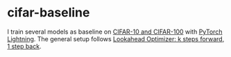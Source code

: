 # cifar-baseline

I train several models as baseline on [CIFAR-10 and CIFAR-100](https://www.cs.toronto.edu/~kriz/cifar.html) with [PyTorch Lightning](https://www.pytorchlightning.ai/). The general setup follows [Lookahead Optimizer: k steps forward, 1 step back](https://arxiv.org/abs/1907.08610).
